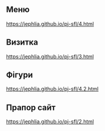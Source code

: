 ## Меню
https://jephlia.github.io/pj-sfl/4.html
## Визитка
https://jephlia.github.io/pj-sfl/3.html
## Фігури
https://jephlia.github.io/pj-sfl/4.2.html
## Прапор сайт
https://jephlia.github.io/pj-sfl/2.html
